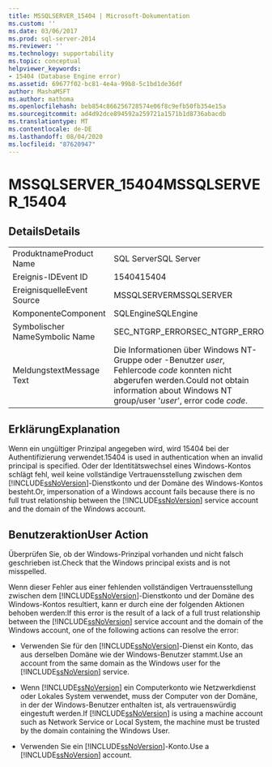 ```yaml
---
title: MSSQLSERVER_15404 | Microsoft-Dokumentation
ms.custom: ''
ms.date: 03/06/2017
ms.prod: sql-server-2014
ms.reviewer: ''
ms.technology: supportability
ms.topic: conceptual
helpviewer_keywords:
- 15404 (Database Engine error)
ms.assetid: 69677f02-bc81-4e4a-99b8-5c1bd1de36df
author: MashaMSFT
ms.author: mathoma
ms.openlocfilehash: beb854c866256728574e06f8c9efb50fb354e15a
ms.sourcegitcommit: ad4d92dce894592a259721a1571b1d8736abacdb
ms.translationtype: MT
ms.contentlocale: de-DE
ms.lasthandoff: 08/04/2020
ms.locfileid: "87620947"
---
```

# <a name="mssqlserver_15404"></a><span data-ttu-id="0bdee-102">MSSQLSERVER_15404</span><span class="sxs-lookup"><span data-stu-id="0bdee-102">MSSQLSERVER_15404</span></span>
    
## <a name="details"></a><span data-ttu-id="0bdee-103">Details</span><span class="sxs-lookup"><span data-stu-id="0bdee-103">Details</span></span>  
  
|||  
|-|-|  
|<span data-ttu-id="0bdee-104">Produktname</span><span class="sxs-lookup"><span data-stu-id="0bdee-104">Product Name</span></span>|<span data-ttu-id="0bdee-105">SQL Server</span><span class="sxs-lookup"><span data-stu-id="0bdee-105">SQL Server</span></span>|  
|<span data-ttu-id="0bdee-106">Ereignis-ID</span><span class="sxs-lookup"><span data-stu-id="0bdee-106">Event ID</span></span>|<span data-ttu-id="0bdee-107">15404</span><span class="sxs-lookup"><span data-stu-id="0bdee-107">15404</span></span>|  
|<span data-ttu-id="0bdee-108">Ereignisquelle</span><span class="sxs-lookup"><span data-stu-id="0bdee-108">Event Source</span></span>|<span data-ttu-id="0bdee-109">MSSQLSERVER</span><span class="sxs-lookup"><span data-stu-id="0bdee-109">MSSQLSERVER</span></span>|  
|<span data-ttu-id="0bdee-110">Komponente</span><span class="sxs-lookup"><span data-stu-id="0bdee-110">Component</span></span>|<span data-ttu-id="0bdee-111">SQLEngine</span><span class="sxs-lookup"><span data-stu-id="0bdee-111">SQLEngine</span></span>|  
|<span data-ttu-id="0bdee-112">Symbolischer Name</span><span class="sxs-lookup"><span data-stu-id="0bdee-112">Symbolic Name</span></span>|<span data-ttu-id="0bdee-113">SEC_NTGRP_ERROR</span><span class="sxs-lookup"><span data-stu-id="0bdee-113">SEC_NTGRP_ERROR</span></span>|  
|<span data-ttu-id="0bdee-114">Meldungstext</span><span class="sxs-lookup"><span data-stu-id="0bdee-114">Message Text</span></span>|<span data-ttu-id="0bdee-115">Die Informationen über Windows NT-Gruppe oder -Benutzer *user*, Fehlercode *code* konnten nicht abgerufen werden.</span><span class="sxs-lookup"><span data-stu-id="0bdee-115">Could not obtain information about Windows NT group/user '*user*', error code *code*.</span></span>|  
  
## <a name="explanation"></a><span data-ttu-id="0bdee-116">Erklärung</span><span class="sxs-lookup"><span data-stu-id="0bdee-116">Explanation</span></span>  
 <span data-ttu-id="0bdee-117">Wenn ein ungültiger Prinzipal angegeben wird, wird 15404 bei der Authentifizierung verwendet.</span><span class="sxs-lookup"><span data-stu-id="0bdee-117">15404 is used in authentication when an invalid principal is specified.</span></span> <span data-ttu-id="0bdee-118">Oder der Identitätswechsel eines Windows-Kontos schlägt fehl, weil keine vollständige Vertrauensstellung zwischen dem [!INCLUDE[ssNoVersion](../../includes/ssnoversion-md.md)]-Dienstkonto und der Domäne des Windows-Kontos besteht.</span><span class="sxs-lookup"><span data-stu-id="0bdee-118">Or, impersonation of a Windows account fails because there is no full trust relationship between the [!INCLUDE[ssNoVersion](../../includes/ssnoversion-md.md)] service account and the domain of the Windows account.</span></span>  
  
## <a name="user-action"></a><span data-ttu-id="0bdee-119">Benutzeraktion</span><span class="sxs-lookup"><span data-stu-id="0bdee-119">User Action</span></span>  
 <span data-ttu-id="0bdee-120">Überprüfen Sie, ob der Windows-Prinzipal vorhanden und nicht falsch geschrieben ist.</span><span class="sxs-lookup"><span data-stu-id="0bdee-120">Check that the Windows principal exists and is not misspelled.</span></span>  
  
 <span data-ttu-id="0bdee-121">Wenn dieser Fehler aus einer fehlenden vollständigen Vertrauensstellung zwischen dem [!INCLUDE[ssNoVersion](../../includes/ssnoversion-md.md)]-Dienstkonto und der Domäne des Windows-Kontos resultiert, kann er durch eine der folgenden Aktionen behoben werden:</span><span class="sxs-lookup"><span data-stu-id="0bdee-121">If this error is the result of a lack of a full trust relationship between the [!INCLUDE[ssNoVersion](../../includes/ssnoversion-md.md)] service account and the domain of the Windows account, one of the following actions can resolve the error:</span></span>  
  
-   <span data-ttu-id="0bdee-122">Verwenden Sie für den [!INCLUDE[ssNoVersion](../../includes/ssnoversion-md.md)]-Dienst ein Konto, das aus derselben Domäne wie der Windows-Benutzer stammt.</span><span class="sxs-lookup"><span data-stu-id="0bdee-122">Use an account from the same domain as the Windows user for the [!INCLUDE[ssNoVersion](../../includes/ssnoversion-md.md)] service.</span></span>  
  
-   <span data-ttu-id="0bdee-123">Wenn [!INCLUDE[ssNoVersion](../../includes/ssnoversion-md.md)] ein Computerkonto wie Netzwerkdienst oder Lokales System verwendet, muss der Computer von der Domäne, in der der Windows-Benutzer enthalten ist, als vertrauenswürdig eingestuft werden.</span><span class="sxs-lookup"><span data-stu-id="0bdee-123">If [!INCLUDE[ssNoVersion](../../includes/ssnoversion-md.md)] is using a machine account such as Network Service or Local System, the machine must be trusted by the domain containing the Windows User.</span></span>  
  
-   <span data-ttu-id="0bdee-124">Verwenden Sie ein [!INCLUDE[ssNoVersion](../../includes/ssnoversion-md.md)]-Konto.</span><span class="sxs-lookup"><span data-stu-id="0bdee-124">Use a [!INCLUDE[ssNoVersion](../../includes/ssnoversion-md.md)] account.</span></span>  
  
  
